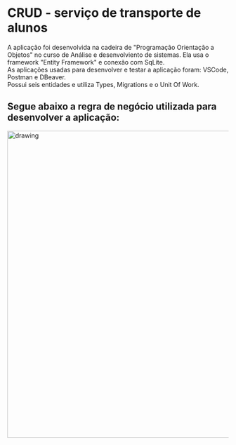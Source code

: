 # CRUD - serviço de transporte de alunos
A aplicação foi desenvolvida na cadeira de "Programação Orientação a Objetos" no curso de Análise e desenvolviento de sistemas. Ela usa o framework "Entity Framework" e conexão com SqLite. <br/>
As aplicações usadas para desenvolver e testar a aplicação foram: VSCode, Postman e DBeaver. <br/>
Possui seis entidades e utiliza Types, Migrations e o Unit Of Work.

## Segue abaixo a regra de negócio utilizada para desenvolver a aplicação:
<img src="https://user-images.githubusercontent.com/81710271/192073214-9a2fd913-a57a-4f6f-a6b6-f015a20e9981.png" alt="drawing" width="700"/>
